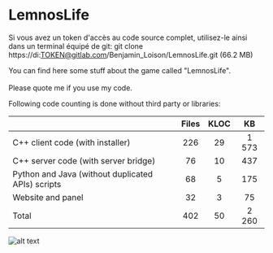 # LemnosLife

Si vous avez un token d'accès au code source complet, utilisez-le ainsi dans un terminal équipé de git: git clone https://di:TOKEN@gitlab.com/Benjamin_Loison/LemnosLife.git (66.2 MB)

You can find here some stuff about the game called "LemnosLife".<br/><br/>
Please quote me if you use my code.

Following code counting is done without third party or libraries:

|                                                   | Files | KLOC | KB    |
| --------------------------------------------------|:-----:|:----:|:-----:|
| C++ client code (with installer)                  | 226   | 29   | 1 573 |
| C++ server code (with server bridge)              | 76    | 10   | 437   |
| Python and Java (without duplicated APIs) scripts | 68    | 5    | 175   |
| Website and panel                                 | 32    | 3    | 75    |
| Total                                             | 402   | 50   | 2 260 |

![alt text](https://github.com/Benjamin-Loison/LemnosLife/raw/master/website/Website/Media/Pictures/1.png)
